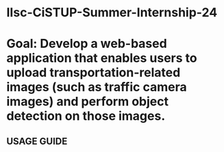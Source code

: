 # IIsc-CiSTUP-Summer-Internship-24
# Goal: Develop a web-based application that enables users to upload transportation-related images (such as traffic camera images) and perform object detection on those images.
## USAGE GUIDE
